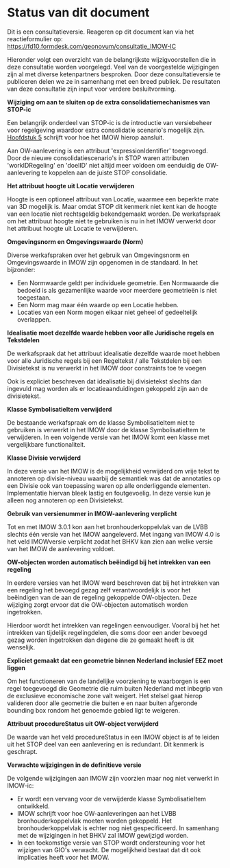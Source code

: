 # Status van dit document

Dit is een consultatieversie. Reageren op dit document kan via het reactieformulier op: <https://fd10.formdesk.com/geonovum/consultatie_IMOW-IC>

Hieronder volgt een overzicht van de belangrijkste wijzigvoorstellen die in deze
consultatie worden voorgelegd. Veel van de voorgestelde wijzigingen zijn al met
diverse ketenpartners besproken. Door deze consultatieversie te publiceren
delen we ze in samenhang met een breed publiek. De
resultaten van deze consultatie zijn input voor verdere besluitvorming.

**Wijziging om aan te sluiten op de extra consolidatiemechanismes van STOP-ic**

Een belangrijk onderdeel van STOP-ic is de introductie van versiebeheer voor
regelgeving waardoor extra consolidatie scenario's mogelijk zijn. [Hoofdstuk 5](#H05-GebruikIMOW)
schrijft voor hoe het IMOW hierop aansluit.

Aan OW-aanlevering is een attribuut 'expressionIdentifier' toegevoegd. Door de nieuwe
consolidatiescenario's in STOP waren attributen 'workIDRegeling' en 'doelID'
niet altijd meer voldoen om eenduidig de OW-aanlevering te koppelen aan de juiste
STOP consolidatie.

**Het attribuut hoogte uit Locatie verwijderen**

Hoogte is een optioneel attribuut van Locatie, waarmee een beperkte mate van 3D
mogelijk is. Maar omdat STOP dit kenmerk niet kent kan de hoogte van een
locatie niet rechtsgeldig bekendgemaakt worden. De werkafspraak om het attribuut
hoogte niet te gebruiken is nu in het IMOW verwerkt door  het
attribuut hoogte uit Locatie te verwijderen.
 
**Omgevingsnorm en Omgevingswaarde (Norm)**

Diverse werkafspraken over het gebruik van Omgevingsnorm en Omgevingswaarde in
IMOW zijn opgenomen in de standaard. In het bijzonder:

- Een Normwaarde geldt per individuele geometrie. Een Normwaarde die bedoeld
  is als gezamenlijke waarde voor meerdere geometrieën is niet toegestaan.
- Een Norm mag maar één waarde op een Locatie hebben.
- Locaties van een Norm mogen elkaar niet geheel of gedeeltelijk overlappen.

**Idealisatie moet dezelfde waarde hebben voor alle Juridische regels en Tekstdelen**

De werkafspraak dat het attribuut idealisatie dezelfde waarde moet hebben voor
alle Juridische regels bij een Regeltekst / alle Tekstdelen bij een Divisietekst
is nu verwerkt in het IMOW door constraints toe te voegen

Ook is expliciet beschreven dat idealisatie bij divisietekst slechts dan ingevuld mag 
worden als er locatieaanduidingen gekoppeld zijn aan de divisietekst.

**Klasse SymbolisatieItem verwijderd**

De bestaande werkafspraak om de klasse SymbolisatieItem niet te gebruiken is
verwerkt in het IMOW door de klasse SymbolisatieItem te verwijderen. In een
volgende versie van het IMOW komt een klasse met vergelijkbare functionaliteit.

**Klasse Divisie verwijderd**

In deze versie van het IMOW is de mogelijkheid verwijderd om vrije tekst te annoteren op
divisie-niveau waarbij de semantiek was dat de annotaties op een Divisie ook van toepassing 
waren op alle onderliggende elementen. Implementatie hiervan bleek lastig
en foutgevoelig. In deze versie kun je alleen nog annoteren op een Divisietekst.

**Gebruik van versienummer in IMOW-aanlevering verplicht**

Tot en met IMOW 3.0.1 kon aan het bronhouderkoppelvlak van de LVBB slechts één
versie van het IMOW aangeleverd. Met ingang
van IMOW 4.0 is het veld IMOWversie verplicht zodat
het BHKV kan zien aan welke versie van het IMOW de aanlevering
voldoet.

**OW-objecten worden automatisch beëindigd bij het intrekken van een regeling**

In eerdere versies van het IMOW werd beschreven dat bij het intrekken van een
regeling het bevoegd gezag zelf verantwoordelijk is voor het beëindigen van de
aan de regeling gekoppelde OW-objecten. Deze wijziging zorgt ervoor dat die
OW-objecten automatisch worden ingetrokken.

Hierdoor wordt het intrekken van regelingen eenvoudiger. Vooral bij het
het intrekken van tijdelijk regelingdelen, die soms door een ander bevoegd
gezag worden ingetrokken dan degene die ze gemaakt heeft is dit wenselijk.

**Expliciet gemaakt dat een geometrie binnen Nederland inclusief EEZ moet liggen**

Om het functioneren van de landelijke voorziening te waarborgen is een regel
toegevoegd die Geometrie die ruim buiten Nederland met inbegrip van de exclusieve
economische zone valt weigert. Het stelsel gaat hierop valideren door alle geometrie
die buiten e
en naar buiten afgeronde bounding box rondom het genoemde gebied ligt
te weigeren.

**Attribuut procedureStatus uit OW-object verwijderd**

De waarde van het veld procedureStatus in een IMOW object is af te leiden uit
het STOP deel van een aanlevering en is redundant. Dit kenmerk is geschrapt.

**Verwachte wijzigingen in de definitieve versie**

De volgende wijzigingen aan IMOW zijn voorzien maar nog niet verwerkt in
IMOW-ic:

- Er wordt een vervang voor de verwijderde klasse SymbolisatieItem ontwikkeld.
- IMOW schrijft voor hoe OW-aanleveringen aan het LVBB bronhouderkoppelvlak
  moeten worden gekoppeld. Het bronhouderkoppelvlak is echter nog niet
  gespecificeerd. In samenhang met de wijzigingen in het BHKV zal IMOW gewijzigd
  worden.
- In een toekomstige versie van STOP wordt ondersteuning voor het wijzigen van
  GIO's verwacht. De mogelijkheid bestaat dat dit ook implicaties heeft voor het
  IMOW.
  